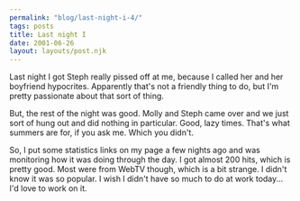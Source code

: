 ```yaml
---
permalink: "blog/last-night-i-4/"
tags: posts
title: Last night I
date: 2001-06-26
layout: layouts/post.njk
---
```


Last night I got Steph really pissed off at me, because I called her and her boyfriend hypocrites. Apparently that's not a friendly thing to do, but I'm pretty passionate about that sort of thing.

But, the rest of the night was good. Molly and Steph came over and we just sort of hung out and did nothing in particular. Good, lazy times. That's what summers are for, if you ask me. Which you didn't.

So, I put some statistics links on my page a few nights ago and was monitoring how it was doing through the day. I got almost 200 hits, which is pretty good. Most were from WebTV though, which is a bit strange. I didn't know it was so popular. I wish I didn't have so much to do at work today... I'd love to work on it.